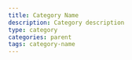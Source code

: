```yaml
---
title: Category Name
description: Category description
type: category
categories: parent
tags: category-name
---
```

